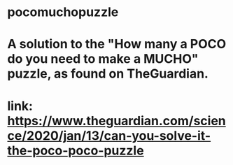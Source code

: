 # pocomuchopuzzle
#
# A solution to the "How many a POCO do you need to make a MUCHO" puzzle, as found on TheGuardian.
# link: https://www.theguardian.com/science/2020/jan/13/can-you-solve-it-the-poco-poco-puzzle 
